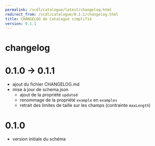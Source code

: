 ```yaml
---
permalink: /scdl/catalogue/latest/changelog.html
redirect_from: /scdl/catalogue/0.1.1/changelog.html
title: CHANGELOG de Catalogue simplifié
version: 0.1.1
---
```


# changelog

# 0.1.0 -> 0.1.1
- ajout du fichier CHANGELOG.md
- mise à jour de schema.json
  - ajout de la propriété `updated`
  - renommage de la propriété `example` en `examples`
  - retrait des limites de taille sur les champs (contrainte `maxLength`)

# 0.1.0
- version initiale du schéma